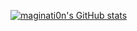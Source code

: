 [![maginati0n's GitHub stats](https://github-readme-stats.vercel.app/api?username=Maginat1on)](https://github.com/maginati0n/github-readme-stats)
